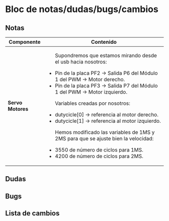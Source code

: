 # Bloc de notas/dudas/bugs/cambios

## Notas

Componente|Contenido
---|---
**Servo Motores** | <ul>Supondremos que estamos mirando desde el usb hacia nosotros:<p><li>Pin de la placa PF2 -> Salida P6 del Módulo 1 del PWM -> Motor derecho.<li>Pin de la placa PF3 -> Salida P7 del Módulo 1 del PWM -> Motor izquierdo. <p>Variables creadas por nosotros:<li>dutycicle[0] -> referencia al motor derecho.<li>dutycicle[1] -> referencia al motor izquierdo.<p>Hemos modificado las variables de 1MS y 2MS para que se ajuste bien la velocidad:<li>3550 de número de ciclos para 1MS.<li>4200 de número de ciclos para 2MS.</ul>

## Dudas

## Bugs

## Lista de cambios
